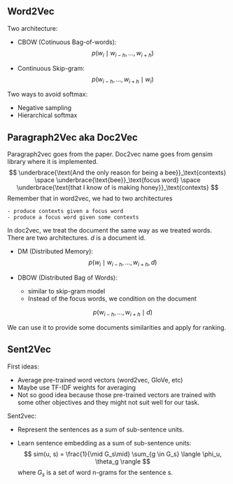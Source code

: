 ## Word2Vec

Two architecture:

- CBOW (Cotinuous Bag-of-words):
  $$
  p(w_i \mid w_{i-h}, \dots, w_{i+h})
  $$

- Continuous Skip-gram:
  $$
  p(w_{i-h}, \dots, w_{i+h} \mid w_i)
  $$

Two ways to avoid softmax:

- Negative sampling
- Hierarchical softmax



## Paragraph2Vec aka Doc2Vec

Paragraph2vec goes from the paper. Doc2vec name goes from gensim library where it is implemented.
$$
\underbrace{\text{And the only reason for being a bee}}_\text{contexts} \space \underbrace{\text{bee}}_\text{focus word} \space \underbrace{\text{that I know of is making honey}}_\text{contexts}
$$
Remember that in word2vec, we had to two architectures

	- produce contexts given a focus word 
	- produce a focus word given some contexts

In doc2vec, we treat the document the same way as we treated words. There are two architectures. $d$ is a document id.

- DM (Distributed Memory):
  $$
  p(w_i \mid w_{i-h}, \dots, w_{i+h}, d)
  $$

- DBOW (Distributed Bag of Words):

  - similar to skip-gram model
  - Instead of the focus words, we condition on the document

  $$
  p(w_{i-h}, \dots, w_{i+h} \mid d)
  $$

We can use it to provide some documents similarities and apply for ranking.



## Sent2Vec

First ideas:

- Average pre-trained word vectors (word2vec, GloVe, etc)
- Maybe use TF-IDF weights for averaging
- Not so good idea because those pre-trained vectors are trained with some other objectives and they might not suit well for our task.

Sent2vec:

- Represent the sentences as a sum of sub-sentence units.

- Learn sentence embedding as a sum of sub-sentence units:
  $$
  sim(u, s) = \frac{1}{\mid G_s\mid} \sum_{g \in G_s} \langle \phi_u, \theta_g \rangle
  $$
  where $G_s$ is a set of word n-grams for the sentence s.

  